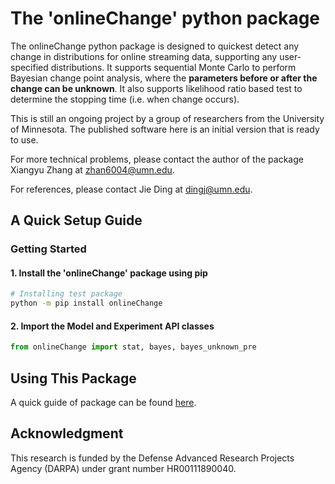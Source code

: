 # The 'onlineChange' python package
The onlineChange python package is designed to quickest detect any change in distributions for online streaming data, supporting any user-specified distributions. It supports sequential Monte Carlo to perform Bayesian change point analysis, where the **parameters before or after the change can be unknown**. It also supports likelihood ratio based test to determine the stopping time (i.e. when change occurs).

This is still an ongoing project by a group of researchers from the University of Minnesota. The published software here is an initial version that is ready to use.

For more technical problems, please contact the author of the package Xiangyu Zhang at zhan6004@umn.edu.

For references, please contact Jie Ding at dingj@umn.edu.

## A Quick Setup Guide

### Getting Started

#### 1. Install the 'onlineChange' package using pip

```bash
# Installing test package
python -m pip install onlineChange

```
#### 2. Import the Model and Experiment API classes

```python
from onlineChange import stat, bayes, bayes_unknown_pre
```
## Using This Package

A quick guide of package can be found [here](https://github.com/JieGroup/onlineChange/blob/master/vignettes/user-guide.pdf).

## Acknowledgment

This research is funded by the Defense Advanced Research Projects Agency (DARPA) under grant number HR00111890040.
